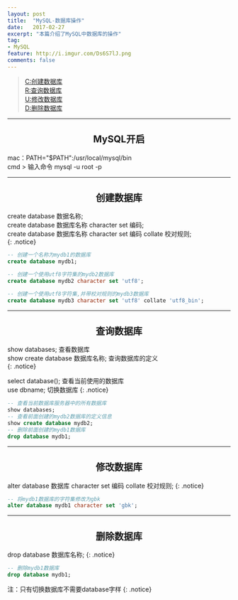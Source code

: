 ```yaml
---
layout: post
title:  "MySQL-数据库操作"
date:   2017-02-27
excerpt: "本篇介绍了MySQL中数据库的操作"
tag:
- MySQL
feature: http://i.imgur.com/Ds6S7lJ.png
comments: false
---  
```


><a href="#1">C:创建数据库</a>  
><a href="#2">R:查询数据库</a>   
><a href="#3">U:修改数据库</a>   
><a href="#4">D:删除数据库</a>    

***


## <center>MySQL开启</center>    


mac：PATH="$PATH":/usr/local/mysql/bin  
cmd > 输入命令 mysql -u root -p    


***

<a name="1"></a>

## <center>创建数据库</center>   


create database 数据名称;  
create database 数据库名称 character set 编码;  
create database 数据库名称 character set 编码 collate 校对规则;  
{: .notice}


```sql
-- 创建一个名称为mydb1的数据库
create database mydb1;

-- 创建一个使用utf8字符集的mydb2数据库
create database mydb2 character set 'utf8';

-- 创建一个使用utf8字符集,并带校对规则的mydb3数据库
create database mydb3 character set 'utf8' collate 'utf8_bin';
```
	

***

<a name="2"></a>

## <center>查询数据库</center>   

show databases;  查看数据库   
show create database 数据库名称;  查询数据库的定义   
{: .notice}	

select database();  查看当前使用的数据库  
use dbname;  切换数据库
{: .notice}	


```sql
-- 查看当前数据库服务器中的所有数据库
show databases;
-- 查看前面创建的mydb2数据库的定义信息
show create database mydb2;
-- 删除前面创建的mydb1数据库
drop database mydb1;
```

***

<a name="3"></a>

## <center>修改数据库</center> 

alter database 数据库 character set 编码 collate 校对规则;
{: .notice}

```sql
-- 将mydb1数据库的字符集修改为gbk 
alter database mydb1 character set 'gbk';
```



***

<a name="4"></a>

## <center>删除数据库</center>  


drop database 数据库名称;
{: .notice}

```sql
-- 删除mydb1数据库
drop database mydb1;
```

注：只有切换数据库不需要database字样
{: .notice} 
